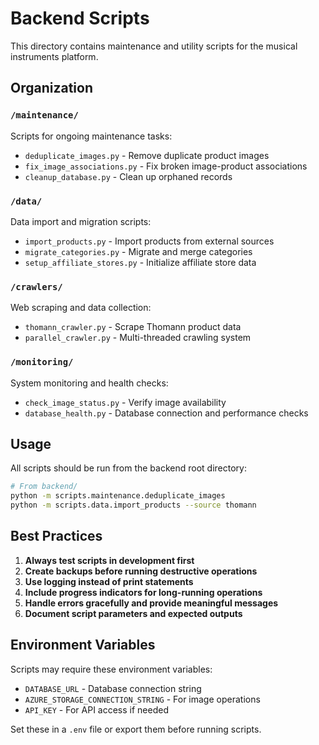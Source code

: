 # Backend Scripts

This directory contains maintenance and utility scripts for the musical instruments platform.

## Organization

### `/maintenance/`
Scripts for ongoing maintenance tasks:
- `deduplicate_images.py` - Remove duplicate product images
- `fix_image_associations.py` - Fix broken image-product associations  
- `cleanup_database.py` - Clean up orphaned records

### `/data/`
Data import and migration scripts:
- `import_products.py` - Import products from external sources
- `migrate_categories.py` - Migrate and merge categories
- `setup_affiliate_stores.py` - Initialize affiliate store data

### `/crawlers/`
Web scraping and data collection:
- `thomann_crawler.py` - Scrape Thomann product data
- `parallel_crawler.py` - Multi-threaded crawling system

### `/monitoring/`
System monitoring and health checks:
- `check_image_status.py` - Verify image availability
- `database_health.py` - Database connection and performance checks

## Usage

All scripts should be run from the backend root directory:

```bash
# From backend/
python -m scripts.maintenance.deduplicate_images
python -m scripts.data.import_products --source thomann
```

## Best Practices

1. **Always test scripts in development first**
2. **Create backups before running destructive operations** 
3. **Use logging instead of print statements**
4. **Include progress indicators for long-running operations**
5. **Handle errors gracefully and provide meaningful messages**
6. **Document script parameters and expected outputs**

## Environment Variables

Scripts may require these environment variables:
- `DATABASE_URL` - Database connection string
- `AZURE_STORAGE_CONNECTION_STRING` - For image operations
- `API_KEY` - For API access if needed

Set these in a `.env` file or export them before running scripts.